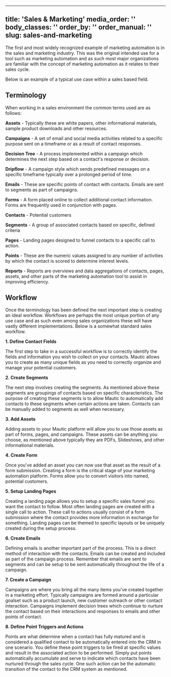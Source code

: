 ---
title: 'Sales & Marketing'
media_order: ''
body_classes: ''
order_by: ''
order_manual: ''
slug: sales-and-marketing
-------------------------

The first and most widely recognized example of marketing automation is in the sales and marketing industry. This was the original intended use for a tool such as marketing automation and as such most major organizations are familiar with the concept of marketing automation as it relates to their sales cycle.

Below is an example of a typical use case within a sales based field.

## Terminology
When working in a sales environment the common terms used are as follows:

**Assets** - Typically these are white papers, other informational materials, sample product downloads and other resources.

**Campaigns** - A set of email and social media activities related to a specific purpose sent on a timeframe or as a result of contact responses.

**Decision Tree** - A process implemented within a campaign which determines the next step based on a contact's response or decision.

**Dripflow** - A campaign style which sends predefined messages on a specific timeframe typically over a prolonged period of time.

**Emails** - These are specific points of contact with contacts. Emails are sent to segments as part of campaigns.

**Forms** - A form placed online to collect additional contact information. Forms are frequently used in conjunction with pages.

**Contacts** - Potential customers

**Segments** - A group of associated contacts based on specific, defined criteria

**Pages** - Landing pages designed to funnel contacts to a specific call to action.

**Points** - These are the numeric values assigned to any number of activities by which the contact is scored to determine interest levels.

**Reports** - Reports are overviews and data aggregations of contacts, pages, assets, and other parts of the marketing automation tool to assist in improving efficiency.

## Workflow
Once the terminology has been defined the next important step is creating an ideal workflow. Workflows are perhaps the most unique portion of any use case and as such even among sales organizations these will have vastly different implementations. Below is a somewhat standard sales workflow.

**1. Define Contact Fields**

The first step to take in a successful workflow is to correctly identify the fields and information you wish to collect on your contacts. Mautic allows you to create as many unique fields as you need to correctly organize and manage your potential customers.

**2. Create Segments**

The next step involves creating the segments. As mentioned above these segments are groupings of contacts based on specific characteristics. The purpose of creating these segments is to allow Mautic to automatically add contacts to these segments when certain actions are taken. Contacts can be manually added to segments as well when necessary.

**3. Add Assets**

Adding assets to your Mautic platform will allow you to use those assets as part of forms, pages, and campaigns. These assets can be anything you choose, as mentioned above typically they are PDFs, Slideshows, and other informational materials.

**4. Create Form**

Once you've added an asset you can now use that asset as the result of a form submission. Creating a form is the critical stage of your marketing automation platform. Forms allow you to convert visitors into named, potential customers.

**5. Setup Landing Pages**

Creating a landing page allows you to setup a specific sales funnel you want the contact to follow. Most often landing pages are created with a single call to action. These call to actions usually consist of a form submission where the contact provides more information in exchange for something. Landing pages can be themed to specific layouts or be uniquely created during the setup process.

**6. Create Emails**

Defining emails is another important part of the process. This is a direct method of interaction with the contacts. Emails can be created and included as part of the campaign process. Remember that emails are sent to segments and can be setup to be sent automatically throughout the life of a campaign.

**7. Create a Campaign**

Campaigns are where you bring all the many items you've created together in a marketing effort. Typically campaigns are formed around a particular goalset such as a product launch, new customer outreach or other contact interaction. Campaigns implement decision trees which continue to nurture the contact based on their interactions and responses to emails and other points of contact.

**8. Define Point Triggers and Actions**

Points are what determine when a contact has fully matured and is considered a qualified contact to be automatically entered into the CRM in one scenario. You define these point triggers to be fired at specific values and result in the associated action to be performed. Simply put points automatically accumulate and serve to indicate which contacts have been nurtured through the sales cycle. One such action can be the automatic transition of the contact to the CRM system as mentioned.
